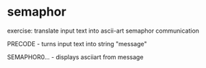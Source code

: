# semaphor
exercise: translate input text into ascii-art semaphor communication

PRECODE - turns input text into string "message" 

SEMAPHOR0... - displays asciiart from message
